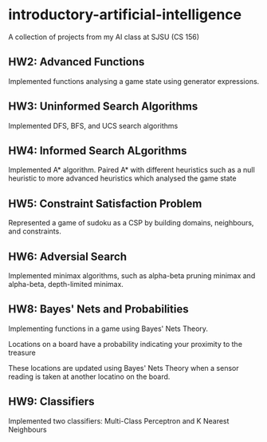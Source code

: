 # introductory-artificial-intelligence
A collection of projects from my AI class at SJSU (CS 156)

## HW2: Advanced Functions
Implemented functions analysing a game state using generator expressions.

## HW3: Uninformed Search Algorithms #
Implemented DFS, BFS, and UCS search algorithms

## HW4: Informed Search ALgorithms #
Implemented A* algorithm. Paired A* with different heuristics such as a null heuristic to more advanced heuristics which analysed the game state

## HW5: Constraint Satisfaction Problem #
Represented a game of sudoku as a CSP by building domains, neighbours, and constraints.

## HW6: Adversial Search
Implemented minimax algorithms, such as alpha-beta pruning minimax and alpha-beta, depth-limited minimax. 

## HW8: Bayes' Nets and Probabilities
Implementing functions in a game using Bayes' Nets Theory. 

Locations on a board have a probability indicating your proximity to the treasure

These locations are updated using Bayes' Nets Theory when a sensor reading is taken at another locatino on the board.

## HW9: Classifiers
Implemented two classifiers: Multi-Class Perceptron and K Nearest Neighbours


